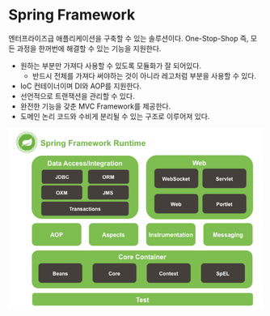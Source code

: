 # Spring Framework

엔터프라이즈급 애플리케이션을 구축할 수 있는 솔루션이다. One-Stop-Shop 즉, 모든 과정을 한꺼번에 해결할 수 있는 기능을 지원한다.

- 원하는 부분만 가져다 사용할 수 있도록 모듈화가 잘 되어있다.
    - 반드시 전체를 가져다 써야하는 것이 아니라 레고처럼 부분을 사용할 수 있다.
- IoC 컨테이너이며 DI와 AOP를 지원한다.
- 선언적으로 트랜잭션을 관리할 수 있다.
- 완전한 기능을 갖춘 MVC Framework를 제공한다.
- 도메인 논리 코드와 수비게 분리될 수 있는 구조로 이루어져 있다.

![](../../.gitbook/assets/interview/spring/2_10_1___.png)